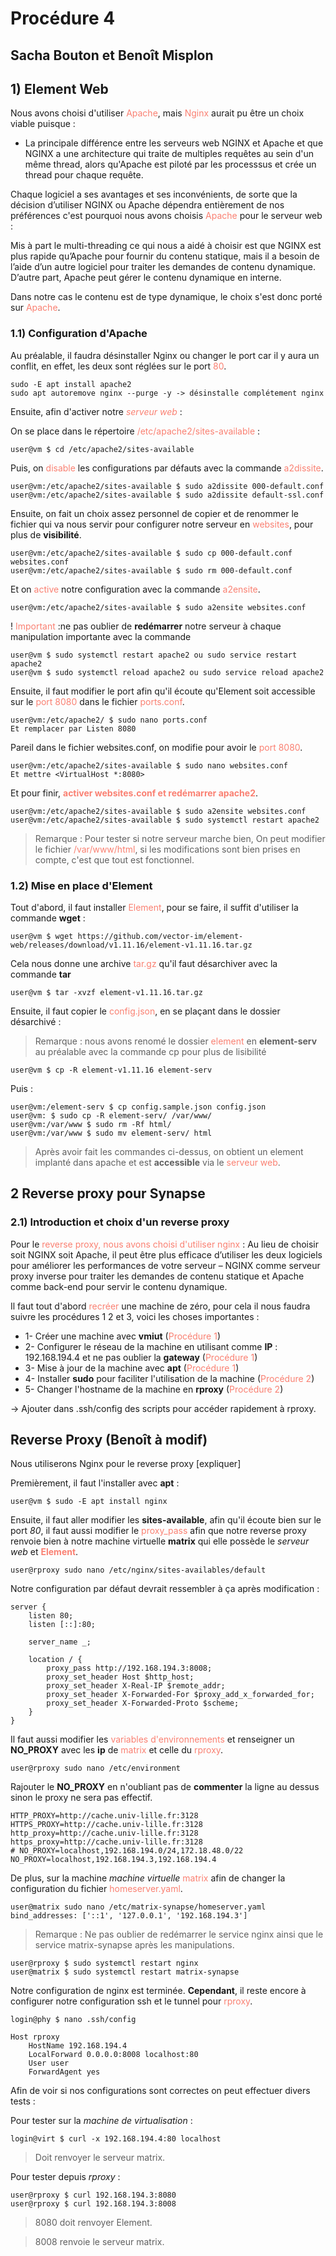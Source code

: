 # Procédure 4
## Sacha Bouton et Benoît Misplon

## 1) Element Web

Nous avons choisi d'utiliser <span style='color:salmon'>Apache</span>, mais <span style='color:salmon'>Nginx</span> aurait pu être un choix viable puisque : 

- La principale différence entre les serveurs web NGINX et Apache et que NGINX a une architecture qui traite de multiples requêtes au sein d'un même thread, alors qu'Apache est piloté par les processsus et crée un thread pour chaque requête.

Chaque logiciel a ses avantages et ses inconvénients, de sorte que la décision d’utiliser NGINX ou Apache dépendra entièrement de nos préférences c'est pourquoi nous avons choisis <span style='color:salmon'>Apache</span> pour le serveur web :

Mis à part le multi-threading ce qui nous a aidé à choisir est que NGINX est plus rapide qu’Apache pour fournir du contenu statique, mais il a besoin de l’aide d’un autre logiciel pour traiter les demandes de contenu dynamique. D’autre part, Apache peut gérer le contenu dynamique en interne.

Dans notre cas le contenu est de type dynamique, le choix s'est donc porté sur <span style='color:salmon'>Apache</span>.

### 1.1) Configuration d'Apache
Au préalable, il faudra désinstaller Nginx ou changer le port car il y aura un conflit, en effet, les deux sont réglées sur le port <span style='color:salmon'>80</span>.
```
sudo -E apt install apache2
sudo apt autoremove nginx --purge -y -> désinstalle complétement nginx
``` 

Ensuite, afin d'activer notre <span style='color:salmon'>*serveur web*</span> : 

On se place dans le répertoire <span style='color:salmon'>/etc/apache2/sites-available</span> : 
```
user@vm $ cd /etc/apache2/sites-available
```
Puis, on <span style='color:salmon'>disable</span> les configurations par défauts avec la commande <span style='color:salmon'>a2dissite</span>.
```
user@vm:/etc/apache2/sites-available $ sudo a2dissite 000-default.conf
user@vm:/etc/apache2/sites-available $ sudo a2dissite default-ssl.conf
```
Ensuite, on fait un choix assez personnel de copier et de renommer le fichier qui va nous servir pour configurer notre serveur en <span style='color:salmon'>websites</span>, pour plus de **visibilité**.
```
user@vm:/etc/apache2/sites-available $ sudo cp 000-default.conf websites.conf
user@vm:/etc/apache2/sites-available $ sudo rm 000-default.conf
``` 

Et on <span style='color:salmon'>active</span> notre configuration avec la commande <span style='color:salmon'>a2ensite</span>.
```
user@vm:/etc/apache2/sites-available $ sudo a2ensite websites.conf
```
! <span style='color:salmon'>Important</span> :ne pas oublier de **redémarrer** notre serveur à chaque manipulation importante avec la commande 

```
user@vm $ sudo systemctl restart apache2 ou sudo service restart apache2
user@vm $ sudo systemctl reload apache2 ou sudo service reload apache2
```

Ensuite, il faut modifier le port afin qu'il écoute qu'Element soit accessible sur le <span style='color:salmon'>port 8080</span> dans le fichier <span style='color:salmon'>ports.conf</span>.
```
user@vm:/etc/apache2/ $ sudo nano ports.conf
Et remplacer par Listen 8080
```

Pareil dans le fichier websites.conf, on modifie pour avoir le <span style='color:salmon'>port 8080</span>.
```
user@vm:/etc/apache2/sites-available $ sudo nano websites.conf
Et mettre <VirtualHost *:8080>
```

Et pour finir, <span style='color:salmon'>**activer websites.conf et redémarrer apache2**</span>.
```
user@vm:/etc/apache2/sites-available $ sudo a2ensite websites.conf
user@vm:/etc/apache2/sites-available $ sudo systemctl restart apache2
``` 


>Remarque : Pour tester si notre serveur marche bien,
On peut modifier le fichier <span style='color:salmon'>/var/www/html</span>, si les modifications sont bien prises en compte, c'est que tout est fonctionnel.  

### 1.2) Mise en place d'Element

Tout d'abord, il faut installer <span style='color:salmon'>Element</span>, pour se faire, il suffit d'utiliser la commande **wget** :
```
user@vm $ wget https://github.com/vector-im/element-web/releases/download/v1.11.16/element-v1.11.16.tar.gz
```

Cela nous donne une archive <span style='color:salmon'>tar.gz</span> qu'il faut désarchiver avec la commande **tar**
```
user@vm $ tar -xvzf element-v1.11.16.tar.gz 
```

Ensuite, il faut copier le <span style='color:salmon'>config.json</span>, en se plaçant dans le dossier désarchivé :

>Remarque : nous avons renomé le dossier <span style='color:salmon'>element</span> en **element-serv** au préalable avec la commande cp pour plus de lisibilité 
```
user@vm $ cp -R element-v1.11.16 element-serv
```
Puis :
```
user@vm:/element-serv $ cp config.sample.json config.json
user@vm: $ sudo cp -R element-serv/ /var/www/
user@vm:/var/www $ sudo rm -Rf html/
user@vm:/var/www $ sudo mv element-serv/ html
```

>Après avoir fait les commandes ci-dessus, on obtient un element implanté dans apache et est **accessible** via le <span style='color:salmon'>serveur web</span>. 

## 2 Reverse proxy pour Synapse 

### 2.1) Introduction et choix d'un reverse proxy   

Pour le <span style='color:salmon'> reverse proxy, nous avons choisi d'utiliser nginx</span> :
Au lieu de choisir soit NGINX soit Apache, il peut être plus efficace d’utiliser les deux logiciels pour améliorer les performances de votre serveur – NGINX comme serveur proxy inverse pour traiter les demandes de contenu statique et Apache comme back-end pour servir le contenu dynamique.

Il faut tout d'abord <span style='color:salmon'>recréer</span> une machine de zéro, pour cela il nous faudra suivre les procédures 1 2 et 3, voici les choses importantes :

- 1- Créer une machine avec **vmiut** (<span style='color:salmon'>Procédure 1</span>)
- 2- Configurer le réseau de la machine en utilisant comme **IP** : 192.168.194.4 et ne pas oublier la **gateway** (<span style='color:salmon'>Procédure 1</span>)
- 3- Mise à jour de la machine avec **apt** (<span style='color:salmon'>Procédure 1</span>)
- 4- Installer **sudo** pour faciliter l'utilisation de la machine (<span style='color:salmon'>Procédure 2</span>)
- 5- Changer l'hostname de la machine en **rproxy** (<span style='color:salmon'>Procédure 2</span>)

-> Ajouter dans .ssh/config des scripts pour accéder rapidement à rproxy.

## Reverse Proxy (Benoît à modif) ##

Nous utiliserons Nginx pour le reverse proxy [expliquer]

Premièrement, il faut l'installer avec **apt** :
```
user@vm $ sudo -E apt install nginx
```
Ensuite, il faut aller modifier les **sites-available**, afin qu'il écoute bien sur le port *80*, il faut aussi modifier le <span style='color:salmon'>proxy_pass</span> afin que notre reverse proxy renvoie bien à notre machine virtuelle **matrix** qui elle possède le *serveur web* et <span style='color:salmon'>**Element**</span>.
```
user@rproxy sudo nano /etc/nginx/sites-availables/default
```
Notre configuration par défaut devrait ressembler à ça après modification :
```
server {
    listen 80;
    listen [::]:80;

    server_name _;

    location / {
        proxy_pass http://192.168.194.3:8008;
        proxy_set_header Host $http_host;
        proxy_set_header X-Real-IP $remote_addr;
        proxy_set_header X-Forwarded-For $proxy_add_x_forwarded_for;
        proxy_set_header X-Forwarded-Proto $scheme;
    }
}
```
Il faut aussi modifier les <span style='color:salmon'>variables d'environnements</span> et renseigner un **NO_PROXY** avec les **ip** de <span style='color:salmon'>matrix</span> et celle du <span style='color:salmon'>rproxy</span>.
```
user@rproxy sudo nano /etc/environment
```
Rajouter le **NO_PROXY** en n'oubliant pas de **commenter** la ligne au dessus sinon le proxy ne sera pas effectif.
```
HTTP_PROXY=http://cache.univ-lille.fr:3128
HTTPS_PROXY=http://cache.univ-lille.fr:3128
http_proxy=http://cache.univ-lille.fr:3128
https_proxy=http://cache.univ-lille.fr:3128
# NO_PROXY=localhost,192.168.194.0/24,172.18.48.0/22
NO_PROXY=localhost,192.168.194.3,192.168.194.4
```

De plus, sur la machine *machine virtuelle* <span style='color:salmon'>matrix</span> afin de changer la configuration du fichier <span style='color:salmon'>homeserver.yaml</span>.

```
user@matrix sudo nano /etc/matrix-synapse/homeserver.yaml
bind_addresses: ['::1', '127.0.0.1', '192.168.194.3']
```

>Remarque : Ne pas oublier de redémarrer le service nginx ainsi que le service matrix-synapse après les manipulations.
```
user@rproxy $ sudo systemctl restart nginx
user@matrix $ sudo systemctl restart matrix-synapse
```

Notre configuration de nginx est terminée.
**Cependant**, il reste encore à configurer notre configuration ssh et le tunnel pour <span style='color:salmon'>rproxy</span>.
```
login@phy $ nano .ssh/config
```

```
Host rproxy
    HostName 192.168.194.4
    LocalForward 0.0.0.0:8008 localhost:80
    User user
    ForwardAgent yes
```

Afin de voir si nos configurations sont correctes on peut effectuer divers tests :

Pour tester sur la *machine de virtualisation* : 
```
login@virt $ curl -x 192.168.194.4:80 localhost
```
>Doit renvoyer le serveur matrix.

Pour tester depuis *rproxy* :
```
user@rproxy $ curl 192.168.194.3:8080
user@rproxy $ curl 192.168.194.3:8008
```
>8080 doit renvoyer Element.
 
>8008 renvoie le serveur matrix.